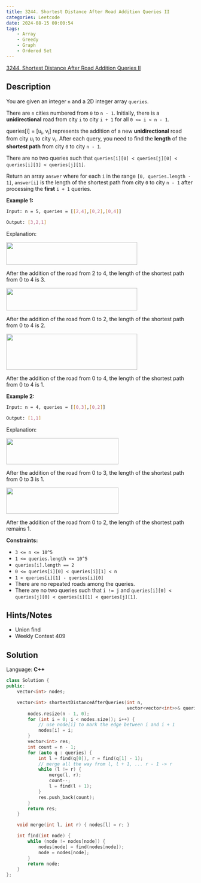 ```yaml
---
title: 3244. Shortest Distance After Road Addition Queries II
categories: Leetcode
date: 2024-08-15 00:00:54
tags:
    - Array
    - Greedy
    - Graph
    - Ordered Set
---
```


[3244. Shortest Distance After Road Addition Queries II](https://leetcode.com/problems/shortest-distance-after-road-addition-queries-ii/description/)

## Description

You are given an integer `n` and a 2D integer array `queries`.

There are `n` cities numbered from `0` to `n - 1`. Initially, there is a **unidirectional**  road from city `i` to city `i + 1` for all `0 <= i < n - 1`.

queries[i] = [u<sub>i</sub>, v<sub>i</sub>] represents the addition of a new **unidirectional**  road from city u<sub>i</sub> to city v<sub>i</sub>. After each query, you need to find the **length**  of the **shortest path**  from city `0` to city `n - 1`.

There are no two queries such that `queries[i][0] < queries[j][0] < queries[i][1] < queries[j][1]`.

Return an array `answer` where for each `i` in the range `[0, queries.length - 1]`, `answer[i]` is the length of the shortest path from city `0` to city `n - 1` after processing the **first** `i + 1` queries.

**Example 1:**

```bash
Input: n = 5, queries = [[2,4],[0,2],[0,4]]

Output: [3,2,1]
```

Explanation:

<img alt="" src="https://assets.leetcode.com/uploads/2024/06/28/image8.jpg" style="width: 350px; height: 60px;">

After the addition of the road from 2 to 4, the length of the shortest path from 0 to 4 is 3.

<img alt="" src="https://assets.leetcode.com/uploads/2024/06/28/image9.jpg" style="width: 350px; height: 60px;">

After the addition of the road from 0 to 2, the length of the shortest path from 0 to 4 is 2.

<img alt="" src="https://assets.leetcode.com/uploads/2024/06/28/image10.jpg" style="width: 350px; height: 96px;">

After the addition of the road from 0 to 4, the length of the shortest path from 0 to 4 is 1.

**Example 2:**

```bash
Input: n = 4, queries = [[0,3],[0,2]]

Output: [1,1]
```

Explanation:

<img alt="" src="https://assets.leetcode.com/uploads/2024/06/28/image11.jpg" style="width: 300px; height: 70px;">

After the addition of the road from 0 to 3, the length of the shortest path from 0 to 3 is 1.

<img alt="" src="https://assets.leetcode.com/uploads/2024/06/28/image12.jpg" style="width: 300px; height: 70px;">

After the addition of the road from 0 to 2, the length of the shortest path remains 1.

**Constraints:**

- `3 <= n <= 10^5`
- `1 <= queries.length <= 10^5`
- `queries[i].length == 2`
- `0 <= queries[i][0] < queries[i][1] < n`
- `1 < queries[i][1] - queries[i][0]`
- There are no repeated roads among the queries.
- There are no two queries such that `i != j` and `queries[i][0] < queries[j][0] < queries[i][1] < queries[j][1]`.

## Hints/Notes

- Union find
- Weekly Contest 409

## Solution

Language: **C++**

```C++
class Solution {
public:
    vector<int> nodes;

    vector<int> shortestDistanceAfterQueries(int n,
                                             vector<vector<int>>& queries) {
        nodes.resize(n - 1, 0);
        for (int i = 0; i < nodes.size(); i++) {
            // use node[i] to mark the edge between i and i + 1
            nodes[i] = i;
        }
        vector<int> res;
        int count = n - 1;
        for (auto q : queries) {
            int l = find(q[0]), r = find(q[1] - 1);
            // merge all the way from l, l + 1, ... r - 1 -> r
            while (l != r) {
                merge(l, r);
                count--;
                l = find(l + 1);
            }
            res.push_back(count);
        }
        return res;
    }

    void merge(int l, int r) { nodes[l] = r; }

    int find(int node) {
        while (node != nodes[node]) {
            nodes[node] = find(nodes[node]);
            node = nodes[node];
        }
        return node;
    }
};
```
